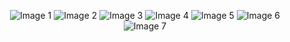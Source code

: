 <p align="center">
  <img src="https://github.com/3legantrazvan/3legant/assets/158077666/c9a59d3a-6298-4072-a031-71abe309850d" alt="Image 1">
  <img src="https://github.com/3legantrazvan/3legant/assets/158077666/36b038b4-cb95-48bd-b70a-a9382e8bd2c0" alt="Image 2">
  <img src="https://github.com/3legantrazvan/3legant/assets/158077666/67da164e-972c-4151-8342-a2e0256d2caa" alt="Image 3">
  <img src="https://github.com/3legantrazvan/3legant/assets/158077666/988fdf1f-1e8e-4a92-a175-bc7ac968050d" alt="Image 4">
  <img src="https://github.com/3legantrazvan/3legant/assets/158077666/84c2e146-76f8-4016-a76a-c050db37f656" alt="Image 5">
  <img src="https://github.com/3legantrazvan/3legant/assets/158077666/0b56efc6-7ee4-4a13-b695-8ccd370811b4" alt="Image 6">
  <img src="https://github.com/3legantrazvan/3legant/assets/158077666/bf277fb4-4a0e-491a-9faf-fa80fce94365" alt="Image 7">
</p>
